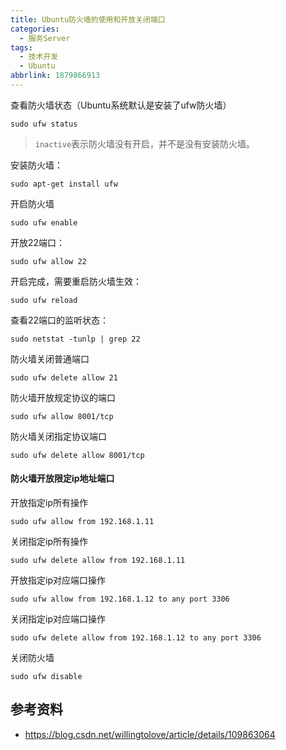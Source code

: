 ```yaml
---
title: Ubuntu防火墙的使用和开放关闭端口
categories:
  - 服务Server
tags:
  - 技术开发
  - Ubuntu
abbrlink: 1879866913
---
```


查看防火墙状态（Ubuntu系统默认是安装了ufw防火墙）

```shell
sudo ufw status
```

> `inactive`表示防火墙没有开启，并不是没有安装防火墙。

安装防火墙：

```shell
sudo apt-get install ufw
```

开启防火墙

```shell
sudo ufw enable
```

开放22端口：

```shell
sudo ufw allow 22
```

开启完成，需要重启防火墙生效：

```shell
sudo ufw reload
```

查看22端口的监听状态：

```shell
sudo netstat -tunlp | grep 22      
```

防火墙关闭普通端口

```shell
sudo ufw delete allow 21
```

防火墙开放规定协议的端口

```shell
sudo ufw allow 8001/tcp
```

防火墙关闭指定协议端口

```shell
sudo ufw delete allow 8001/tcp 
```

#### 防火墙开放限定ip地址端口

开放指定ip所有操作

```shell
sudo ufw allow from 192.168.1.11
```

关闭指定ip所有操作

```shell
sudo ufw delete allow from 192.168.1.11
```

开放指定ip对应端口操作

```shell
sudo ufw allow from 192.168.1.12 to any port 3306
```

关闭指定ip对应端口操作

```shell
sudo ufw delete allow from 192.168.1.12 to any port 3306
```

关闭防火墙

```shell
sudo ufw disable
```



## 参考资料

- https://blog.csdn.net/willingtolove/article/details/109863064

